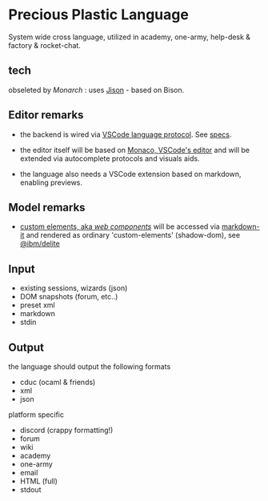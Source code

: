 # Precious Plastic Language

System wide cross language, utilized in academy, one-army, help-desk &amp; factory & rocket-chat.

## tech

obseleted by *Monarch* : uses [Jison](http://zaa.ch/jison/docs/#specifying-a-language) - based on Bison.

## Editor remarks

- the backend is wired via [VSCode language protocol](https://code.visualstudio.com/blogs/2016/06/27/common-language-protocol). See [specs](https://github.com/Microsoft/language-server-protocol).

- the editor itself will be based on [Monaco, VSCode's editor](https://microsoft.github.io/monaco-editor/monarch.html) and will be extended via autocomplete protocols
and visuals aids.

- the language also needs a VSCode extension based on markdown, enabling previews.

##  Model remarks

- [custom elements, aka *web components*](https://developer.mozilla.org/en-US/docs/Web/Web_Components/Using_custom_elements) will be accessed via [markdown-it](https://github.com/markdown-it/markdown-it) and rendered as ordinary 'custom-elements' (shadow-dom), see [@ibm/delite](https://github.com/ibm-js/delite)

## Input

- existing sessions, wizards (json)
- DOM snapshots (forum, etc..)
- preset xml
- markdown
- stdin

## Output

the language should output the following formats

- cduc (ocaml & friends)
- xml
- json

platform specific 

- discord (crappy formatting!)
- forum
- wiki
- academy
- one-army
- email
- HTML (full)
- stdout 

